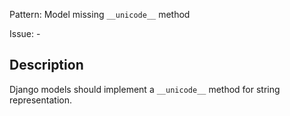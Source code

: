 Pattern: Model missing `__unicode__` method

Issue: -

## Description

Django models should implement a `__unicode__` method for string representation.
